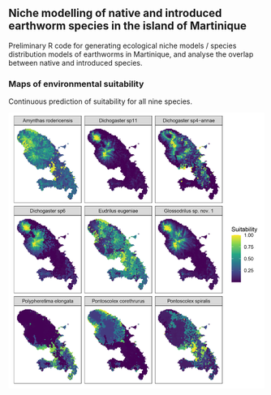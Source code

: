 ## Niche modelling of native and introduced earthworm species in the island of Martinique 

Preliminary R code for generating ecological niche models / species distribution models of earthworms in Martinique, and analyse the overlap between native and introduced species.


### Maps of environmental suitability

Continuous prediction of suitability for all nine species.

![Fig. 1](Suitability_maps.png)

